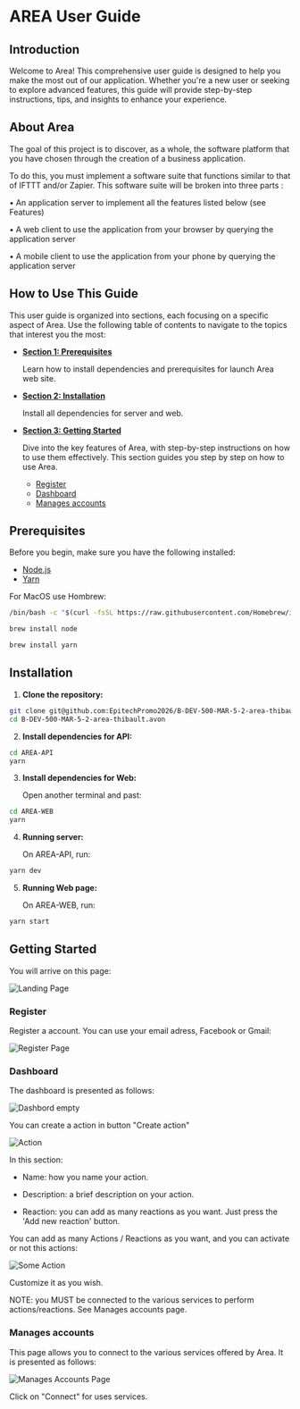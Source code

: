 # AREA User Guide

## Introduction

Welcome to Area! This comprehensive user guide is designed to help you make the most out of our application. Whether you're a new user or seeking to explore advanced features, this guide will provide step-by-step instructions, tips, and insights to enhance your experience.

## About Area

The goal of this project is to discover, as a whole, the software platform that you have chosen through the
creation of a business application.

To do this, you must implement a software suite that functions similar to that of IFTTT and/or Zapier.
This software suite will be broken into three parts :

• An application server to implement all the features listed below (see Features)

• A web client to use the application from your browser by querying the application server

• A mobile client to use the application from your phone by querying the application server

## How to Use This Guide

This user guide is organized into sections, each focusing on a specific aspect of Area. Use the following table of contents to navigate to the topics that interest you the most:

- **[Section 1: Prerequisites](#prerequisites)**

    Learn how to install dependencies and prerequisites for launch Area web site.

- **[Section 2: Installation](#installation)**

    Install all dependencies for server and web.

- **[Section 3: Getting Started](#getting-started)**

    Dive into the key features of Area, with step-by-step instructions on how to use them effectively.
    This section guides you step by step on how to use Area.

    - [Register](#register)
    - [Dashboard](#dashboard)
    - [Manages accounts](#manages-accounts)


## Prerequisites

Before you begin, make sure you have the following installed:

- [Node.js](https://nodejs.org/)
- [Yarn](https://yarnpkg.com/)

For MacOS use Hombrew:

```bash
/bin/bash -c "$(curl -fsSL https://raw.githubusercontent.com/Homebrew/install/HEAD/install.sh)"

brew install node

brew install yarn
```

## Installation

1. **Clone the repository:**
```bash
git clone git@github.com:EpitechPromo2026/B-DEV-500-MAR-5-2-area-thibault.avon.git
cd B-DEV-500-MAR-5-2-area-thibault.avon
```

2. **Install dependencies for API:**
```bash
cd AREA-API
yarn
```

3. **Install dependencies for Web:**

    Open another terminal and past:
```bash
cd AREA-WEB
yarn
```

4. **Running server:**

    On AREA-API, run:
```bash
yarn dev
```

5. **Running Web page:**

    On AREA-WEB, run:
```bash
yarn start
```

## Getting Started

You will arrive on this page:

![Landing Page](img/landing_page.png)

### Register

Register a account. You can use your email adress, Facebook or Gmail:

![Register Page](img/register.png)

### Dashboard

The dashboard is presented as follows:

![Dashbord empty](img/empty_dashboard.png)

You can create a action in button "Create action"

![Action](img/action.png)

In this section:

- Name: how you name your action.

- Description: a brief description on your action.

- Reaction: you can add as many reactions as you want. Just press the 'Add new reaction' button.

You can add as many Actions / Reactions as you want, and you can activate or not this actions:

![Some Action](img/some_actions.png)

Customize it as you wish.

NOTE: you MUST be connected to the various services to perform actions/reactions. See Manages accounts page.

### Manages accounts

This page allows you to connect to the various services offered by Area. It is presented as follows:

![Manages Accounts Page](img/accounts.png)

Click on "Connect" for uses services.
